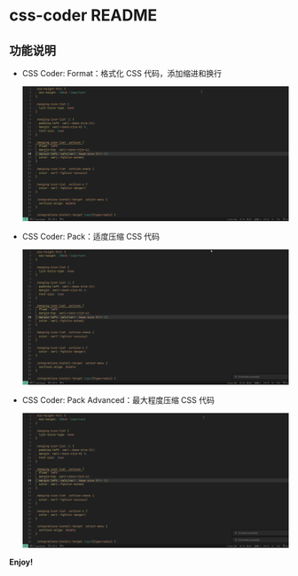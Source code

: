 # css-coder README

## 功能说明

  + CSS Coder: Format：格式化 CSS 代码，添加缩进和换行

      ![Format CSS](/images/fomat.gif)

  + CSS Coder: Pack：适度压缩 CSS 代码

      ![Pack](/images/pack.gif)

  + CSS Coder: Pack Advanced：最大程度压缩 CSS 代码

      ![Pack Advanced](/images/pack-advanced.gif)

**Enjoy!**
